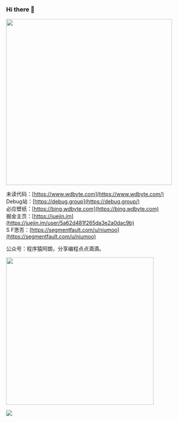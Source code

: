 ### Hi there 👋 

<img src="https://github-readme-stats.vercel.app/api?username=niumoo&show_icons=true&theme=Gradient" width="450px">

<!--
[我的网站](https://www.wdbyte.com/)，[掘金](https://juejin.im/user/5a62d481f265da3e2a0dac9b)
-->

未读代码：[https://www.wdbyte.com](https://www.wdbyte.com/)  
Debug站：[https://debug.group](https://debug.group/)  
必应壁纸：[https://bing.wdbyte.com](https://bing.wdbyte.com)  
掘金主页：[https://juejin.im](https://juejin.im/user/5a62d481f265da3e2a0dac9b)  
S F思否：[https://segmentfault.com/u/niumoo](https://segmentfault.com/u/niumoo)

公众号：程序猿阿朗，分享编程点点滴滴。

<img width="400px" src="https://user-images.githubusercontent.com/26371673/129650527-af626ed7-fbef-4b46-b332-29155144243a.png">

![](https://github.com/niumoo/niumoo/assets/26371673/e671ebd8-e6f7-48b1-b4e6-7c74f954275e)
